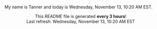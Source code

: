 My name is Tanner and today is Wednesday, November 13, 10:20 AM EST.

<p align="center">This <i>README</i> file is generated <b>every 3 hours</b>!</br>Last refresh: Wednesday, November 13, 10:20 AM EST<br /></p>
